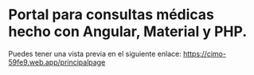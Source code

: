 # Portal para consultas médicas hecho con Angular, Material y PHP.

Puedes tener una vista previa en el siguiente enlace: https://cimo-59fe9.web.app/principalpage

